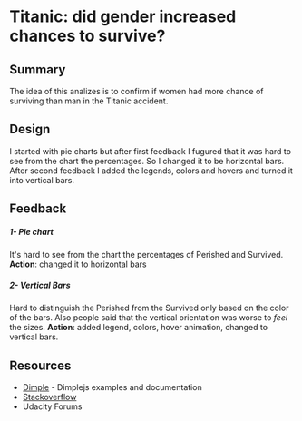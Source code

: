 # Titanic: did gender increased chances to survive?

## Summary
The idea of this analizes is to confirm if women had more chance of surviving than man in the Titanic accident.

## Design
I started with pie charts but after first feedback I fugured that it was hard to see from the chart the percentages. So I changed it to be horizontal bars. After second feedback I added the legends, colors and hovers and turned it into vertical bars.

## Feedback
##### 1- Pie chart
It's hard to see from the chart the percentages of Perished and Survived.
**Action**: changed it to horizontal bars

##### 2- Vertical Bars
Hard to distinguish the Perished from the Survived only based on the color of the bars.
Also people said that the vertical orientation was worse to _feel_ the sizes. 
**Action**: added legend, colors, hover animation, changed to vertical bars.

## Resources
* [Dimple](http://dimplejs.org) - Dimplejs examples and documentation
* [Stackoverflow](http://stackoverflow.com)
* Udacity Forums